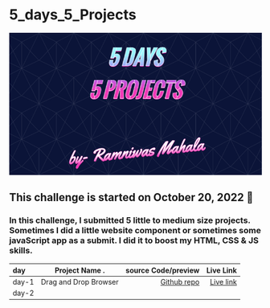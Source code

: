 # 5_days_5_Projects

![](images/readme.png)
## This challenge is started on October 20, 2022 📅
### In this challenge, I submitted 5 little to medium size projects. Sometimes I did a little website component or sometimes some javaScript app as a submit. I did it to boost my HTML, CSS & JS skills.


| day   | Project Name    .     | source Code/preview |                       Live Link           |
| :---  | :-------------------: | ------------------: |  ---------------------------------------: |
| day-1 | Drag and Drop Browser | [Github repo](https://github.com/RamniwasMahala007/5_days5_Projects/tree/main/1-Drag%26Drop_Browser) | [Live link](https://ramniwasmahala007.github.io/5_days5_Projects/1-Drag&Drop_Browser/) |
| day-2 |                       |                     |                                           |

